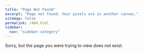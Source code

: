```yaml
---
title: "Page Not Found"
excerpt: "Page not found. Your pixels are in another canvas."
sitemap: false
permalink: /404.html
sidebar:
  nav: "sidebar-category"
---
```


Sorry, but the page you were trying to view does not exist.
